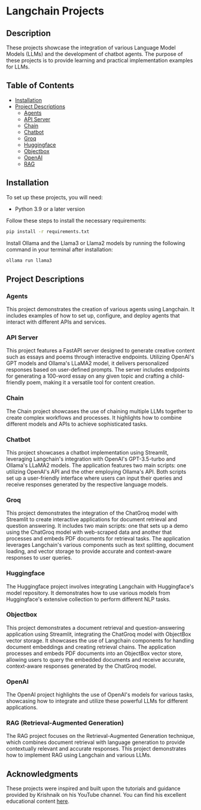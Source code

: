 # Langchain Projects

## Description
These projects showcase the integration of various Language Model Models (LLMs) and the development of chatbot agents. The purpose of these projects is to provide learning and practical implementation examples for LLMs.

## Table of Contents
- [Installation](#installation)
- [Project Descriptions](#project-descriptions)
    - [Agents](#agents)
    - [API Server](#api-server)
    - [Chain](#chain)
    - [Chatbot](#chatbot)
    - [Groq](#groq)
    - [Huggingface](#huggingface)
    - [Objectbox](#objectbox)
    - [OpenAI](#openai)
    - [RAG](#rag)

## Installation
To set up these projects, you will need:
- Python 3.9 or a later version

Follow these steps to install the necessary requirements:
```bash
pip install -r requirements.txt
```
Install Ollama and the Llama3 or Llama2 models by running the following command in your terminal after installation:

```bash
ollama run llama3
```

## Project Descriptions
### Agents
This project demonstrates the creation of various agents using Langchain. It includes examples of how to set up, configure, and deploy agents that interact with different APIs and services.

### API Server
This project features a FastAPI server designed to generate creative content such as essays and poems through interactive endpoints. Utilizing OpenAI's GPT models and Ollama's LLaMA2 model, it delivers personalized responses based on user-defined prompts. The server includes endpoints for generating a 100-word essay on any given topic and crafting a child-friendly poem, making it a versatile tool for content creation.

### Chain
The Chain project showcases the use of chaining multiple LLMs together to create complex workflows and processes. It highlights how to combine different models and APIs to achieve sophisticated tasks.

### Chatbot
This project showcases a chatbot implementation using Streamlit, leveraging Langchain's integration with OpenAI's GPT-3.5-turbo and Ollama's LLaMA2 models. The application features two main scripts: one utilizing OpenAI's API and the other employing Ollama's API. Both scripts set up a user-friendly interface where users can input their queries and receive responses generated by the respective language models.

### Groq
This project demonstrates the integration of the ChatGroq model with Streamlit to create interactive applications for document retrieval and question answering. It includes two main scripts: one that sets up a demo using the ChatGroq model with web-scraped data and another that processes and embeds PDF documents for retrieval tasks. The application leverages Langchain's various components such as text splitting, document loading, and vector storage to provide accurate and context-aware responses to user queries.

### Huggingface
The Huggingface project involves integrating Langchain with Huggingface's model repository. It demonstrates how to use various models from Huggingface's extensive collection to perform different NLP tasks.

### Objectbox
This project demonstrates a document retrieval and question-answering application using Streamlit, integrating the ChatGroq model with ObjectBox vector storage. It showcases the use of Langchain components for handling document embeddings and creating retrieval chains. The application processes and embeds PDF documents into an ObjectBox vector store, allowing users to query the embedded documents and receive accurate, context-aware responses generated by the ChatGroq model.

### OpenAI
The OpenAI project highlights the use of OpenAI's models for various tasks, showcasing how to integrate and utilize these powerful LLMs for different applications.

### RAG (Retrieval-Augmented Generation)
The RAG project focuses on the Retrieval-Augmented Generation technique, which combines document retrieval with language generation to provide contextually relevant and accurate responses. This project demonstrates how to implement RAG using Langchain and various LLMs.
## Acknowledgments
These projects were inspired and built upon the tutorials and guidance provided by Krishnaik on his YouTube channel. You can find his excellent educational content [here](https://www.youtube.com/c/Krishnaik).

